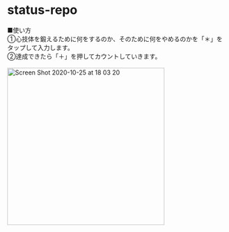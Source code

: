 # status-repo

■使い方
<br>
①心技体を鍛えるために何をするのか、そのために何をやめるのかを「＊」をタップして入力します。
<br>
②達成できたら「＋」を押してカウントしていきます。
<br>
<br>
<img width="361" alt="Screen Shot 2020-10-25 at 18 03 20" src="https://user-images.githubusercontent.com/66158552/97102889-871f4b00-16ec-11eb-88ce-fc976631f309.png">
